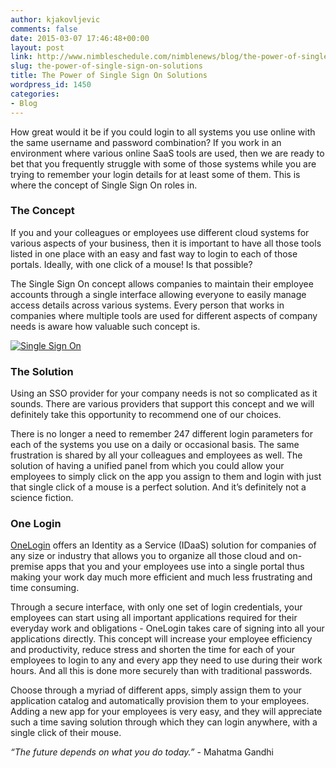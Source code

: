 ```yaml
---
author: kjakovljevic
comments: false
date: 2015-03-07 17:46:48+00:00
layout: post
link: http://www.nimbleschedule.com/nimblenews/blog/the-power-of-single-sign-on-solutions/
slug: the-power-of-single-sign-on-solutions
title: The Power of Single Sign On Solutions
wordpress_id: 1450
categories:
- Blog
---
```


How great would it be if you could login to all systems you use online with the same username and password combination? If you work in an environment where various online SaaS tools are used, then we are ready to bet that you frequently struggle with some of those systems while you are trying to remember your login details for at least some of them. This is where the concept of Single Sign On roles in.



### The Concept



If you and your colleagues or employees use different cloud systems for various aspects of your business, then it is important to have all those tools listed in one place with an easy and fast way to login to each of those portals. Ideally, with one click of a mouse! Is that possible?

The Single Sign On concept allows companies to maintain their employee accounts through a single interface allowing everyone to easily manage access details across various systems. Every person that works in companies where multiple tools are used for different aspects of company needs is aware how valuable such concept is.

[![Single Sign On](http://www.nimbleschedule.com/wp-content/uploads/2015/03/single-sign-on-thumb.jpg)](http://www.nimbleschedule.com/wp-content/uploads/2015/03/single-sign-on.jpg)

### The Solution



Using an SSO provider for your company needs is not so complicated as it sounds. There are various providers that support this concept and we will definitely take this opportunity to recommend one of our choices. 

There is no longer a need to remember 247 different login parameters for each of the systems you use on a daily or occasional basis. The same frustration is shared by all your colleagues and employees as well. The solution of having a unified panel from which you could allow your employees to simply click on the app you assign to them and login with just that single click of a mouse is a perfect solution. And it’s definitely not a science fiction.



### One Login



[OneLogin](https://www.onelogin.com/) offers an Identity as a Service (IDaaS) solution for companies of any size or industry that allows you to organize all those cloud and on-premise apps that you and your employees use into a single portal thus making your work day much more efficient and much less frustrating and time consuming.

Through a secure interface, with only one set of login credentials, your employees can start using all important applications required for their everyday work and obligations - OneLogin takes care of signing into all your applications directly. This concept will increase your employee efficiency and productivity, reduce stress and shorten the time for each of your employees to login to any and every app they need to use during their work hours. And all this is done more securely than with traditional passwords.

Choose through a myriad of different apps, simply assign them to your application catalog and automatically provision them to your employees. Adding a new app for your employees is very easy, and they will appreciate such a time saving solution through which they can login anywhere, with a single click of their mouse.

_“The future depends on what you do today.”_ - Mahatma Gandhi

